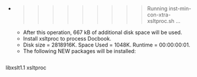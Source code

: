 * >>>>>>>>> Running inst-min-con-xtra-xsltproc.sh ...
  * After this operation, 667 kB of additional disk space will be used.
  * Install xsltproc to process Docbook.
  * Disk size = 2818916K. Space Used = 1048K. Runtime = 00:00:00:01.
  * The following NEW packages will be installed:
  ```bash
libxslt1.1 xsltproc
  ```
